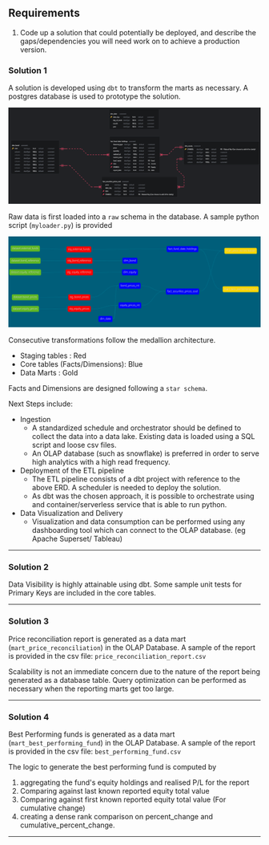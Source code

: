## Requirements

1. Code up a solution that could potentially be deployed, and describe the gaps/dependencies you will need work on to achieve a production version.

### Solution 1

A solution is developed using `dbt` to transform the marts as necessary. A postgres database is used to prototype the solution.

![](solution/Conceptual_data_model.png)

Raw data is first loaded into a `raw` schema in the database. A sample python script (`myloader.py`) is provided 

![](solution/Physical_data_model.png)

Consecutive transformations follow the medallion architecture.
- Staging tables : Red
- Core tables (Facts/Dimensions): Blue
- Data Marts : Gold

Facts and Dimensions are designed following a `star schema`.

Next Steps include:
- Ingestion
	- A standardized schedule and orchestrator should be defined to collect the data into a data lake. Existing data is loaded using a SQL script and loose csv files. 
	- An OLAP database (such as snowflake) is preferred in order to serve high analytics with a high read frequency.
- Deployment of the ETL pipeline
	- The ETL pipeline consists of a dbt project with reference to the above ERD. A scheduler is needed to deploy the solution. 
	- As dbt was the chosen approach, it is possible to orchestrate using and container/serverless service that is able to run python.
- Data Visualization and Delivery
	- Visualization and data consumption can be performed using any dashboarding tool which can connect to the OLAP database. (eg Apache Superset/ Tableau)

---

### Solution 2

Data Visibility is highly attainable using dbt. Some sample unit tests for Primary Keys are included in the core tables.

---

### Solution 3

Price reconciliation report is generated as a data mart (`mart_price_reconciliation`) in the OLAP Database. A sample of the report is provided in the csv file:
`price_reconciliation_report.csv`

Scalability is not an immediate concern due to the nature of the report being generated as a database table. Query optimization can be performed as necessary when the reporting marts get too large.

---

### Solution 4

Best Performing funds is generated as a data mart (`mart_best_performing_fund`) in the OLAP Database. A sample of the report is provided in the csv file:
`best_performing_fund.csv`

The logic to generate the best performing fund is computed by 
1. aggregating the fund's equity holdings and realised P/L for the report
1. Comparing against last known reported equity total value
1. Comparing against first known reported equity total value (For cumulative change)
1. creating a dense rank comparison on percent_change and cumulative_percent_change.

---



